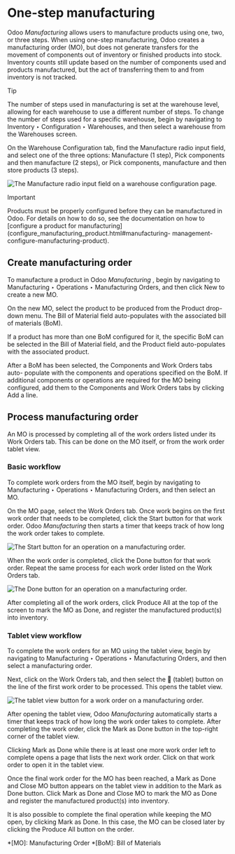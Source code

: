 # One-step manufacturing

Odoo _Manufacturing_ allows users to manufacture products using one, two, or
three steps. When using one-step manufacturing, Odoo creates a manufacturing
order (MO), but does not generate transfers for the movement of components out
of inventory or finished products into stock. Inventory counts still update
based on the number of components used and products manufactured, but the act
of transferring them to and from inventory is not tracked.

Tip

The number of steps used in manufacturing is set at the warehouse level,
allowing for each warehouse to use a different number of steps. To change the
number of steps used for a specific warehouse, begin by navigating to
Inventory ‣ Configuration ‣ Warehouses, and then select a warehouse from the
Warehouses screen.

On the Warehouse Configuration tab, find the Manufacture radio input field,
and select one of the three options: Manufacture (1 step), Pick components and
then manufacture (2 steps), or Pick components, manufacture and then store
products (3 steps).

![The Manufacture radio input field on a warehouse configuration
page.](../../../../_images/manufacturing-type.png)

Important

Products must be properly configured before they can be manufactured in Odoo.
For details on how to do so, see the documentation on how to [configure a
product for manufacturing](configure_manufacturing_product.html#manufacturing-
management-configure-manufacturing-product).

## Create manufacturing order

To manufacture a product in Odoo _Manufacturing_ , begin by navigating to
Manufacturing ‣ Operations ‣ Manufacturing Orders, and then click New to
create a new MO.

On the new MO, select the product to be produced from the Product drop-down
menu. The Bill of Material field auto-populates with the associated bill of
materials (BoM).

If a product has more than one BoM configured for it, the specific BoM can be
selected in the Bill of Material field, and the Product field auto-populates
with the associated product.

After a BoM has been selected, the Components and Work Orders tabs auto-
populate with the components and operations specified on the BoM. If
additional components or operations are required for the MO being configured,
add them to the Components and Work Orders tabs by clicking Add a line.

## Process manufacturing order

An MO is processed by completing all of the work orders listed under its Work
Orders tab. This can be done on the MO itself, or from the work order tablet
view.

### Basic workflow

To complete work orders from the MO itself, begin by navigating to
Manufacturing ‣ Operations ‣ Manufacturing Orders, and then select an MO.

On the MO page, select the Work Orders tab. Once work begins on the first work
order that needs to be completed, click the Start button for that work order.
Odoo _Manufacturing_ then starts a timer that keeps track of how long the work
order takes to complete.

![The Start button for an operation on a manufacturing
order.](../../../../_images/start-button.png)

When the work order is completed, click the Done button for that work order.
Repeat the same process for each work order listed on the Work Orders tab.

![The Done button for an operation on a manufacturing
order.](../../../../_images/done-button.png)

After completing all of the work orders, click Produce All at the top of the
screen to mark the MO as Done, and register the manufactured product(s) into
inventory.

### Tablet view workflow

To complete the work orders for an MO using the tablet view, begin by
navigating to Manufacturing ‣ Operations ‣ Manufacturing Orders, and then
select a manufacturing order.

Next, click on the Work Orders tab, and then select the 📱 (tablet) button on
the line of the first work order to be processed. This opens the tablet view.

![The tablet view button for a work order on a manufacturing
order.](../../../../_images/tablet-view-button1.png)

After opening the tablet view, Odoo _Manufacturing_ automatically starts a
timer that keeps track of how long the work order takes to complete. After
completing the work order, click the Mark as Done button in the top-right
corner of the tablet view.

Clicking Mark as Done while there is at least one more work order left to
complete opens a page that lists the next work order. Click on that work order
to open it in the tablet view.

Once the final work order for the MO has been reached, a Mark as Done and
Close MO button appears on the tablet view in addition to the Mark as Done
button. Click Mark as Done and Close MO to mark the MO as Done and register
the manufactured product(s) into inventory.

It is also possible to complete the final operation while keeping the MO open,
by clicking Mark as Done. In this case, the MO can be closed later by clicking
the Produce All button on the order.

  *[MO]: Manufacturing Order
  *[BoM]: Bill of Materials

